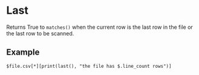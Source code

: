 
# Last

Returns True to `matches()` when the current row is the last row in the file or the last row to be scanned.

## Example

    $file.csv[*][print(last(), "the file has $.line_count rows")]




